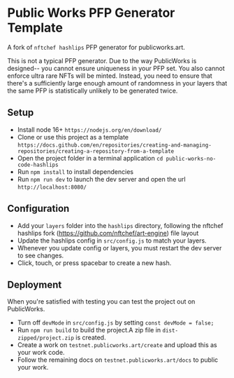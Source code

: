 # Public Works PFP Generator Template

A fork of `nftchef hashlips` PFP generator for publicworks.art.

This is not a typical PFP generator. Due to the way PublicWorks is designed-- you cannot ensure uniqueness in your PFP set. You also cannot enforce ultra rare NFTs will be minted. Instead, you need to ensure that there's a sufficiently large enough amount of randomness in your layers that the same PFP is statistically unlikely to be generated twice.

## Setup
* Install node 16+ `https://nodejs.org/en/download/`
* Clone or use this project as a template `https://docs.github.com/en/repositories/creating-and-managing-repositories/creating-a-repository-from-a-template`
* Open the project folder in a terminal application `cd public-works-no-code-hashlips`
* Run `npm install` to install dependencies
* Run `npm run dev` to launch the dev server and open the url `http://localhost:8080/`

## Configuration
* Add your `layers` folder into the `hashlips` directory, following the nftchef hashlips fork (https://github.com/nftchef/art-engine) file layout
* Update the hashlips config in `src/config.js` to match your layers.
* Whenever you update config or layers, you must restart the dev server to see changes.
* Click, touch, or press spacebar to create a new hash.

## Deployment
When you're satisfied with testing you can test the project out on PublicWorks.
* Turn off `devMode` in `src/config.js` by setting `const devMode = false;`
* Run `npm run build` to build the project.A zip file in `dist-zipped/project.zip` is created.
* Create a work on `testnet.publicworks.art/create` and upload this as your work code.
* Follow the remaining docs on `testnet.publicworks.art/docs` to public your work.




